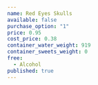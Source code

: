 ```yaml
---
name: Red Eyes Skulls
available: false
purchase_option: "1"
price: 0.95
cost_price: 0.38
container_water_weight: 919
container_sweets_weight: 0
free: 
  - Alcohol
published: true
---
```

